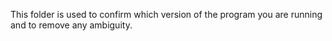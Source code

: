 This folder is used to confirm which version of the program you are running and to remove any ambiguity.